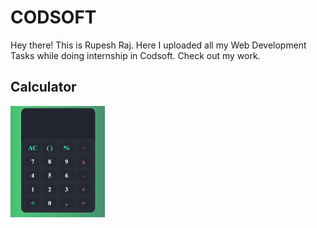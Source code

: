 # CODSOFT
Hey there! This is Rupesh Raj. Here I uploaded all my Web Development Tasks while doing internship in Codsoft. Check out my work.

## Calculator
<a href="https://rupeshraj95.github.io/Codsoft_Internship.github.io/Calculator/"><img src="./Thumbnail/Calculator.png" width="30%"></a>

